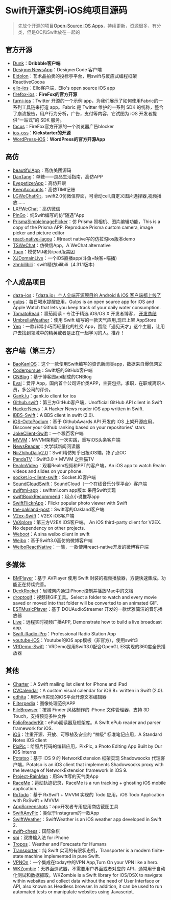 # Swift开源实例-iOS纯项目源码
> 先放个开源的项目[Open-Source iOS Apps][1]，持续更新，资源很多，有分类，但是OC和Swift放在一起的

## 官方开源
- [Dunk][2]：**Dribbble客户端**
- [DesignerNewsApp][3]：DesignerCode 客户端
- [Eidolon][4]：艺术品拍卖的投标亭平台，用swift与反应式编程框架 ReactiveCocoa
- [ello-ios][5]：Ello客户端，Ello's open source iOS app
- [firefox-ios][6]：**FireFox的官方开源**
- [furni-ios][7]：Twitter 开源的一个示例 app，为我们展示了如何使用Fabric的一系列工具链来打造 app。Fabric 是 Twitter 维护的一系列 SDK 的统称，整合了崩溃报告，用户行为分析，广告，支付等内容，它试图为 iOS 开发者提供“一站式”的 SDK 服务。
- [focus][8]：FireFox官方开源的一个浏览器广告blocker
- [ios-oss][9]：**Kickstarter的开源**
- [WordPress-iOS][10]：**WordPress的官方开源App**

## 高仿
- [beautifulApp][11]：高仿美团源码
- [DanTang][12]：单糖——良品生活指南，高仿APP
- [EyepetizerApp][13]：高仿开眼
- [KeepAccounts][14]：高仿TIMI记账
- [LGWeChatKit][15]，swift2.0仿微信界面，可滑动cell,自定义图片选择器,视频播放……
- [LXFWeChat][16]：高仿微信
- [PinGo][17]：纯Swift编写的仿“随遇”App
- [PrismaSimpleImagePicker][18]：仿 Prisma 照相机、图片编辑功能，This is a copy of the Prisma APP. Reproduce Prisma custom camera, image picker and picture editor
- [react-native-lagou][19]：用react native写的仿拉勾ios版本demo
- [TSWeChat][20]：仿微信App，A WeChat alternative
- [Tuan][21]：模仿MJ老师ipad版美团
- [XJDomainLive][22]：一个iOS直播app(斗鱼+映客+喵播)
- [zhnbilibili][23]：swift精仿bilibili（4.31.1版本）

## 个人成品项目
- [daza-ios][24]：[「daza.io」个人全端开源项目的 Android & iOS 客户端都上线了][25]
- [gulps][26]：每日喝水提醒应用，Gulps is an open source app for iOS and Apple Watch that lets you keep track of your daily water consumption.
- [TomatoRead][27]：番茄阅读 - 专注于精选 iOS/OS X 开发者博客， [开发总结][28]
- [UmbrellaWeather][29]：使用 Swift 编写的一款天气应用,现已上架 AppStore
- [Yep][30]：一款非常小巧而轻量化的社交 App，围绕「遇见天才」这个主题，让用户去找到领域中的精英或者是正在一起学习的人。推荐！

## 客户端（第三方）
- [BaoKanIOS][31]：这个一款使用Swift编写的资讯新闻类app，数据来自爆侃网文
- [Coderpursue][32]：Swift版的GitHub客户端
- [CNBlog][33]：基于博客园api制成的CNBlog
- [Eval][34]：爱评 App，国内首个公司评价类APP，主要包括，求职，在职或离职人员，多公司的评价。 
- [Gank.lu][35]：gank.io client for ios
- [Github.swift][36]：第三方GitHub客户端，Unofficial GitHub API client in Swift
- [HackerNews][37]：A Hacker News reader iOS app written in Swift.
- [iBBS-Swift][38]：A BBS client in swift (2.0).
- [iOS-OctoPodium][39]：基于 GithubAwards API 开发的 iOS 上架开源应用，Discover your Github ranking based on your repositories' stars
- [JokeClient-Swift][40]：一个糗百客户端
- [MVVM][41]：MVVM架构的一次实践，重写iOS头条客户端
- [NewsReader][42]：文学城新闻阅读器
- [NirZhihuDaily2.0][43]：Swift精仿知乎日报iOS端，掺了点OC
- [PandaTV][44]：Swift3.0 + MVVM 之熊猫TV
- [RealmVideo][45]：观看Realm视频和PPT的客户端，An iOS app to watch Realm videos and slides on your phone.
- [socket.io-client-swift][46]：Socket.IO客户端
- [SoundCloudSwift][47]：SoundCloud（一个在线音乐分享平台）客户端
- [swiftmi-app][48]：swiftmi.com app版本 采用Swift实现
- [swiftBookRecommend][49]：起点小说推荐app
- [SwiftFlickrApp][50]：Flickr popular photo viewer with Swift 
- [the-oakland-post][51]：Swift写的Oakland客户端
- [V2ex-Swift][52]：V2EX iOS客户端
- [VeXplore][53]：第三方V2EX iOS客户端。 An iOS third-party client for V2EX. No dependency on other projects.
- [Weboot][54]：A sina weibo client in swift
- [Weibo][55]：基于Swift3.0高仿的微博客户端
- [WeiboReactNative][56]：一简，一款使用react-native开发的微博客户端


## 多媒体
- [BMPlayer][57]：基于 AVPlayer 使用 Swift 封装的视频播放器，方便快速集成。功能正在持续完善。
- [DeckRocket][58]：局域网内通过iPhone控制并播放Mac中的文档
- [droptogif][59]：视频转GIF工具。Select a folder to watch and every movie saved or moved into that folder will be converted to an animated GIF.
- [ESTMusicPlayer][60]：基于 DOUAudioStreamer 开发的一款优雅简洁的音乐播放器
- [Live][61]：远程实时视频广播APP, Demonstrate how to build a live broadcast app.
- [Swift-Radio-Pro][62]：Professional Radio Station App
- [youtube-iOS][63]：Youtube的iOS app模板（非官方），使用swift3
- [VRDemo-Swift][64]：VRDemo是用Swift3.0配合OpenGL ES实现的360度全景播放器

## 其他
- [Charter][65]：A Swift mailing list client for iPhone and iPad
- [CVCalendar][66]：A custom visual calendar for iOS 8+ written in Swift (2.0).
- [edhita][67]：用Swift实现的iOS平台开源文本编辑器
- [Filterpedia][68]：图像处理范例APP
- [FileBrowser][69]：按照 Finder 风格制作的 iPhone 文件管理器，支持 3D Touch，支持预览多种文件
- [FolioReaderKit][70]：ePub阅读器及框架库。A Swift ePub reader and parser framework for iOS.
- [iOS][71]：注重开源、开放、可移植及安全的 “神级” 标准笔记应用，A Standard Notes iOS client 
- [PixPic][72]：给照片打码的编辑应用，PixPic, a Photo Editing App Built by Our iOS Interns
- [Potatso][73]：基于 iOS 9 的 NetworkExtension 框架实现 Shadowsocks 代理客户端，Potatso is an iOS client that implements Shadowsocks proxy with the leverage of NetworkExtension framework in iOS 9.
- [Project-RainMan][74]：用Swift写的天气类App
- [RaceMe][75]：运动轨迹记录，RaceMe is a run tracking + ghosting iOS mobile application.
- [RxTodo][76]：基于 RxSwift + MVVM 实现的 Todo 应用，iOS Todo Application with RxSwift + MVVM
- [AppScreenshots][77]：app开发者专用应用商店截图工具
- [SwiftAnyPic][78]：类似于Instagram的一款App
- [SwiftWeather][79]：SwiftWeather is an iOS weather app developed in Swift 2. 
- [swift-chess][80]：国际象棋
- [spi][81]：双拼输入法 for iPhone
- [Tropos][82]：Weather and Forecasts for Humans
- [Transporter][83]：纯 Swift 实现的有限状态机，Transporter is a modern finite-state machine implemented in pure Swift. 
- [VPNOn][84]：一个集成在today中的VPN App,Turn On your VPN like a hero.
- [WKZombie][85]：无界面浏览器，不需要用户界面或者对应的 API，通常用于自动化测试和数据抓取。WKZombie is a Swift library for iOS/OSX to navigate within websites and collect data without the need of User Interface or API, also known as Headless browser. In addition, it can be used to run automated tests or manipulate websites using Javascript.

[1]:	https://github.com/dkhamsing/open-source-ios-apps
[2]:	https://github.com/naoyashiga/Dunk "Dunk"
[3]:	https://github.com/MengTo/DesignerNewsApp "DesignerNewsApp"
[4]:	https://github.com/artsy/eidolon "Eidolon"
[5]:	https://github.com/ello/ello-ios "ello-ios"
[6]:	https://github.com/mozilla/firefox-ios "firefox-ios"
[7]:	https://github.com/twitterdev/furni-ios "furni-ios"
[8]:	https://github.com/mozilla/focus "focus"
[9]:	https://github.com/kickstarter/ios-oss "ios-oss"
[10]:	https://github.com/wordpress-mobile/WordPress-iOS "WordPress-iOS"
[11]:	https://github.com/lyimin/beautifulApp "beautifulApp"
[12]:	https://github.com/hrscy/DanTang "DanTang"
[13]:	https://github.com/lyimin/EyepetizerApp "EyepetizerApp"
[14]:	https://github.com/Jerrylingit/KeepAccounts "KeepAccounts"
[15]:	https://github.com/jamy0801/LGWeChatKit
[16]:	https://github.com/LinXunFeng/LXFWeChat "LXFWeChat"
[17]:	https://github.com/gaowanli/PinGo "PinGo"
[18]:	https://github.com/Roylee-ML/PrismaSimpleImagePicker "PrismaSimpleImagePicker"
[19]:	https://github.com/heruijun/react-native-lagou "react-native-lagou"
[20]:	https://github.com/hilen/TSWeChat "TSWeChat"
[21]:	https://github.com/aiqiuqiu/Tuan "Tuan"
[22]:	https://github.com/lishengbing/XJDomainLive "XJDomainLive"
[23]:	https://github.com/zhnnnnn/zhnbilibili "zhnbilibili"
[24]:	https://github.com/lijy91/daza-ios "daza-ios"
[25]:	http://www.jianshu.com/p/34fb9176fdc5
[26]:	https://github.com/FancyPixel/gulps "gulps"
[27]:	https://github.com/everettjf/TomatoRead "TomatoRead"
[28]:	https://everettjf.github.io/2016/05/13/how-to-write-a-simple-feed-reader "开发总结"
[29]:	https://github.com/ZeroJian/UmbrellaWeather "UmbrellaWeather"
[30]:	https://github.com/CatchChat/Yep "Yep"
[31]:	https://github.com/6ag/BaoKanIOS "BaoKanIOS"
[32]:	https://github.com/wenghengcong/Coderpursue "Coderpursue"
[33]:	https://github.com/samAroundGitHub/CNBlog "CNBlog"
[34]:	http://git.oschina.net/hengchengfei/eval "Eval"
[35]:	https://github.com/Panl/Gank.lu "Gank.lu"
[36]:	https://github.com/onmyway133/Github.swift "Github.swift"
[37]:	https://github.com/amitburst/HackerNews "HackerNews"
[38]:	https://github.com/iAugux/iBBS-Swift "iBBS-Swift"
[39]:	https://github.com/nunogoncalves/iOS-OctoPodium "iOS-OctoPodium"
[40]:	https://github.com/YANGReal/JokeClient-Swift "JokeClient-Swift"
[41]:	https://github.com/shenAlexy/MVVM "MVVM"
[42]:	https://github.com/conanwhf/NewsReader "NewsReader"
[43]:	https://github.com/zpz1237/NirZhihuDaily2.0 "NirZhihuDaily2.0"
[44]:	https://github.com/VictDog/PandaTV "PandaTV"
[45]:	https://github.com/BalestraPatrick/RealmVideo "RealmVideo"
[46]:	https://github.com/socketio/socket.io-client-swift "socket.io-client-swift"
[47]:	https://github.com/pepibumur/SoundCloudSwift "SoundCloudSwift"
[48]:	https://github.com/feiin/swiftmi-app "swiftmi-app"
[49]:	https://github.com/bravekingzhang/swiftBookRecommend "swiftBookRecommend"
[50]:	https://github.com/synboo/SwiftFlickrApp "SwiftFlickrApp"
[51]:	https://github.com/aclissold/The-Oakland-Post "the-oakland-post"
[52]:	https://github.com/Finb/V2ex-Swift "V2ex-Swift"
[53]:	https://github.com/xsxsxszs/VeXplore "VeXplore"
[54]:	https://github.com/iAugux/Weboot "Weboot"
[55]:	https://github.com/iosyaowei/Weibo "Weibo"
[56]:	https://github.com/SFantasy/WeiboReactNative "WeiboReactNative"
[57]:	https://github.com/BrikerMan/BMPlayer "BMPlayer"
[58]:	https://github.com/jpsim/DeckRocket "DeckRocket"
[59]:	https://github.com/mortenjust/droptogif "droptogif"
[60]:	https://github.com/Aufree/ESTMusicPlayer "ESTMusicPlayer"
[61]:	https://github.com/ltebean/Live "Live"
[62]:	https://github.com/swiftcodex/Swift-Radio-Pro "Swift-Radio-Pro"
[63]:	https://github.com/aslanyanhaik/youtube-iOS "youtube-iOS"
[64]:	https://github.com/Huanhoo/VRDemo-Swift "VRDemo-Swift"
[65]:	https://github.com/matthewpalmer/Charter "Charter"
[66]:	https://github.com/Mozharovsky/CVCalendar "CVCalendar"
[67]:	https://github.com/tnantoka/edhita "edhita"
[68]:	https://github.com/FlexMonkey/Filterpedia "Filterpedia"
[69]:	https://github.com/marmelroy/FileBrowser "FileBrowser"
[70]:	https://github.com/FolioReader/FolioReaderKit "FolioReaderKit"
[71]:	https://github.com/standardnotes/iOS "iOS"
[72]:	https://github.com/Yalantis/PixPic "PixPic"
[73]:	https://github.com/shadowsocks/Potatso "Potatso"
[74]:	https://github.com/Mav3r1ck/Project-RainMan "Project-RainMan"
[75]:	https://github.com/enochng1/RaceMe "RaceMe"
[76]:	https://github.com/devxoul/RxTodo "RxTodo"
[77]:	https://github.com/6ag/AppScreenshots "AppScreenshots"
[78]:	https://github.com/kwkhaw/SwiftAnyPic "SwiftAnyPic"
[79]:	https://github.com/JakeLin/SwiftWeather "SwiftWeather"
[80]:	https://github.com/JackBCousineau/swift-chess "swift-chess"
[81]:	https://github.com/guoc/spi "spi"
[82]:	https://github.com/thoughtbot/Tropos "Tropos"
[83]:	https://github.com/DenHeadless/Transporter "Transporter"
[84]:	https://github.com/lexrus/VPNOn "VPNOn"
[85]:	https://github.com/mkoehnke/WKZombie